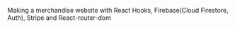 Making a merchandise website with React Hooks, Firebase(Cloud Firestore, Auth), Stripe and React-router-dom
